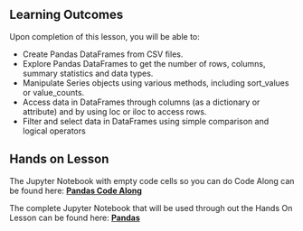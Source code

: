 <!-- # Lesson: Pandas -->
## Learning Outcomes

Upon completion of this lesson, you will be able to:
  
- Create Pandas DataFrames from CSV files.
- Explore Pandas DataFrames to get the number of rows, columns, summary statistics and data types.
- Manipulate Series objects using various methods, including sort_values or value_counts.
- Access data in DataFrames through columns (as a dictionary or attribute) and by using loc or iloc to access rows.
- Filter and select data in DataFrames using simple comparison and logical operators


## Hands on Lesson

The Jupyter Notebook with empty code cells so you can do Code Along can be found here: **[Pandas Code Along](https://github.com/data-bootcamp-v4/lessons/blob/main/2_data_wrangling/code_along_nb/2.1_pandas.ipynb)**

The complete Jupyter Notebook that will be used through out the Hands On Lesson can be found here: **[Pandas](https://github.com/data-bootcamp-v4/lessons/blob/main/2_data_wrangling/2.1_pandas.ipynb)**

